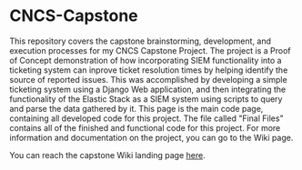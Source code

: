 # CNCS-Capstone
This repository covers the capstone brainstorming, development, and execution processes for my CNCS Capstone Project. The project is a Proof of Concept demonstration of how incorporating SIEM functionality into a ticketing system can inprove ticket resolution times by helping identify the source of reported issues. This was accomplished by developing a simple ticketing system using a Django Web application, and then integrating the functionality of the Elastic Stack as a SIEM system using scripts to query and parse the data gathered by it. This page is the main code page, containing all developed code for this project. The file called "Final Files" contains all of the finished and functional code for this project. For more information and documentation on the project, you can go to the Wiki page.

You can reach the capstone Wiki landing page [here](https://github.com/Zacham17/CNCS-Capstone/wiki).
